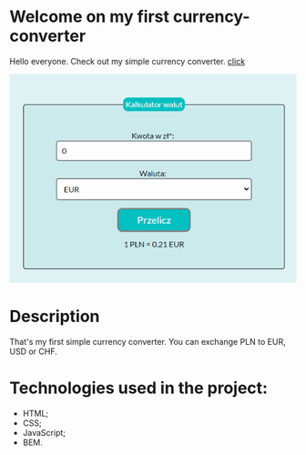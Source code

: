 ﻿# Welcome on my first currency-converter
Hello everyone.
Check out my simple currency converter. [click](https://mikaeloangelloo.github.io/currency-converter/)

![gif](images/animationconverter.gif)
# Description
That's my first simple currency converter. You can exchange PLN to EUR, USD or CHF.
# Technologies used in the project:
- HTML;
- CSS;
- JavaScript;
- BEM.
